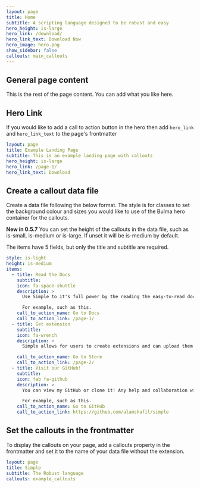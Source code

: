 ```yaml
---
layout: page
title: Home
subtitle: A scripting language designed to be robust and easy.
hero_height: is-large
hero_link: /download/
hero_link_text: Download Now
hero_image: hero.png
show_sidebar: false
callouts: main_callouts
---
```


## General page content

This is the rest of the page content. You can add what you like here.

## Hero Link

If you would like to add a call to action button in the hero then add `hero_link` and `hero_link_text` to the page's frontmatter

```yaml
layout: page
title: Example Landing Page
subtitle: This is an example landing page with callouts
hero_height: is-large
hero_link: /page-1/
hero_link_text: Download
```


## Create a callout data file

Create a data file following the below format. The style is for classes to set the background colour and sizes you would like to use of the Bulma hero container for the callouts.

**New in 0.5.7** You can set the height of the callouts in the data file, such as is-small, is-medium or is-large. If unset it will be is-medium by default.

The items have 5 fields, but only the title and subtitle are required. 

```yaml
style: is-light
height: is-medium
items:
  - title: Read the Docs
    subtitle: 
    icon: fa-space-shuttle
    description: >
      Use Simple to it's full power by the reading the easy-to-read documentation!

      For example, such as this. 
    call_to_action_name: Go to Docs
    call_to_action_link: /page-1/
  - title: Get extension
    subtitle: 
    icon: fa-wrench
    description: >
      Simple allows for users to create extensions and can upload them to our extension store!

    call_to_action_name: Go to Store
    call_to_action_link: /page-2/
  - title: Visit our GitHub!
    subtitle: 
    icon: fab fa-github
    description: >
      You can view my GitHub or clone it! Any help and collaboration will help the growth of this project, thank you!

      For example, such as this.
    call_to_action_name: Go to GitHub
    call_to_action_link: https://github.com/alamshafil/simple
```

## Set the callouts in the frontmatter

To display the callouts on your page, add a callouts property in the frontmatter and set it to the name of your data file without the extension.

```yaml
layout: page
title: Simple
subtitle: The Robust language
callouts: example_callouts
```